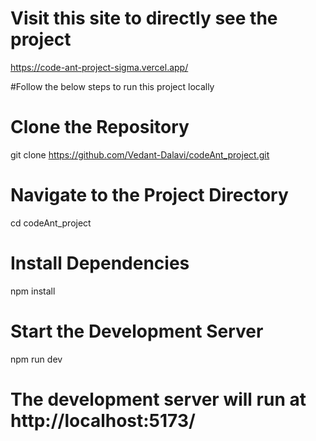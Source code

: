 # Visit this site to directly see the project
https://code-ant-project-sigma.vercel.app/

#Follow the below steps to run this project locally

# Clone the Repository
git clone https://github.com/Vedant-Dalavi/codeAnt_project.git

# Navigate to the Project Directory
cd codeAnt_project

# Install Dependencies
npm install

# Start the Development Server
npm run dev

# The development server will run at http://localhost:5173/
